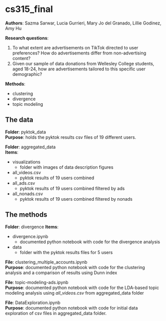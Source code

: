 # cs315_final
**Authors**: Sazma Sarwar, Lucia Gurrieri, Mary Jo del Granado, Lillie Godinez, Amy Hu

**Research questions**:  
1. To what extent are advertisements on TikTok directed to user preferences? How do advertisements differ from non-advertising content?
2. Given our sample of data donations from Wellesley College students, aged 18-24, how are advertisements tailored to this specific user demographic?

**Methods**:  
- clustering  
- divergence  
- topic modeling

## The data
**Folder**: pyktok_data  
**Purpose**: holds the pyktok results csv files of 19 different users.  

**Folder**: aggregated_data  
**Items**:
- visualizations  
  - folder with images of data description figures
- all_videos.csv
  - pyktok results of 19 users combined  
- all_ads.csv
  - pyktok results of 19 users combined filtered by ads
- all_nonads.csv
  - pyktok results of 19 users combined filtered by nonads

## The methods
**Folder**: divergence
**Items**:
- divergence.ipynb
  - documented python notebook with code for the divergence analysis
- data
  - folder with the pyktok results files for 5 users
 
**File**: clustering_multiple_accounts.ipynb  
**Purpose**: documented python notebook with code for the clustering analysis and a comparison of results using Dunn index

**File**: topic-modeling-ads.ipynb  
**Purpose**: documented python notebook with code for the LDA-based topic modeling analysis using _all_videos.csv_ from aggregated_data folder

**File**: DataExploration.ipynb  
**Purpose**: documented python notebook with code for initial data exploration of csv files in aggregated_data folder. 
